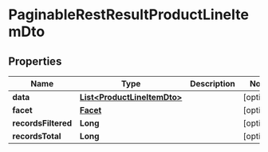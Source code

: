 
# PaginableRestResultProductLineItemDto

## Properties
Name | Type | Description | Notes
------------ | ------------- | ------------- | -------------
**data** | [**List&lt;ProductLineItemDto&gt;**](ProductLineItemDto.md) |  |  [optional]
**facet** | [**Facet**](Facet.md) |  |  [optional]
**recordsFiltered** | **Long** |  |  [optional]
**recordsTotal** | **Long** |  |  [optional]



